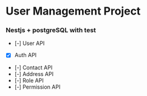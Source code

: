 # User Management Project

### Nestjs + postgreSQL with test

- [-] User API
- [x] Auth API
- [-] Contact API
- [-] Address API
- [-] Role API
- [-] Permission API
